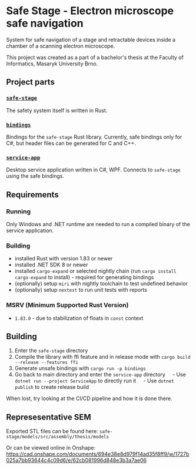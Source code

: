 # Safe Stage - Electron microscope safe navigation

System for safe navigation of a stage and retractable devices inside a chamber of a scanning electron microscope.

This project was created as a part of a bachelor's thesis at the Faculty of Informatics, Masaryk University Brno.


## Project parts

### [`safe-stage`](safe-stage/README.md)

The safety system itself is written in Rust.

### [`bindings`](bindings/README.md)

Bindings for the `safe-stage` Rust library. Currently, safe bindings only for C#, but header files can be generated for C and C++.

### [`service-app`](bindings/README.md)

Desktop service application written in C#, WPF. Connects to `safe-stage` using the safe bindings.


## Requirements

### Running

Only Windows and .NET runtime are needed to run a compiled binary of the service application.

### Building

- installed Rust with version 1.83 or newer
- installed .NET SDK 8 or newer
- installed `cargo-expand` or selected nightly chain (run `cargo install cargo-expand` to install) - required for generating bindings
- (optionally) setup `miri` with nightly toolchain to test undefined behavior
- (optionally) setup `nextest` to run unit tests with reports

### MSRV (Minimum Supported Rust Version)

- `1.83.0` - due to stabilization of floats in `const` context


## Building

1. Enter the `safe-stage` directory
2. Compile the library with ffi feature and in release mode with `cargo build --release --features ffi`
3. Generate unsafe bindings with `cargo run -p bindings`
4. Go back to main directory and enter the `service-app` directory
    - Use `dotnet run --project ServiceApp` to directly run it
    - Use `dotnet publish` to create release build

When lost, try looking at the CI/CD pipeline and how it is done there.


## Represesentative SEM

Exported STL files can be found here: `safe-stage/models/src/assembly/thesis/models`

Or can be viewed online in Onshape: https://cad.onshape.com/documents/694e38e8d979f14ad35f8ff9/w/1727b025a7bb93644c4c09d6/e/62cb081996d848e3b3a7ae06
